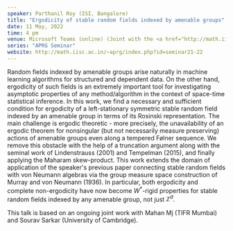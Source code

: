 ```yaml
---
speaker: Parthanil Roy (ISI, Bangalore)
title: "Ergodicity of stable random fields indexed by amenable groups"
date: 11 May, 2022
time: 4 pm
venue: Microsoft Teams (online) (Joint with the <a href="http://math.iisc.ac.in/geometry-topology-seminar.html">Geometry & Topology Seminar)
series: "APRG Seminar"
website: http://math.iisc.ac.in/~aprg/index.php?id=seminar21-22
---
```


Random fields indexed by amenable groups arise naturally in machine learning algorithms for
structured and dependent data. On the other hand, ergodicity of such fields is an extremely
important tool for investigating asymptotic properties of any method/algorithm in the context
of space-time statistical inference. In this work, we find a necessary and sufficient condition
for ergodicity of a left-stationary symmetric stable random field indexed by an amenable group
in terms of its Rosinski representation. The main challenge is ergodic theoretic - more precisely,
the unavailability of an ergodic theorem for nonsingular (but not necessarily measure preserving)
actions of amenable groups even along a tempered Følner sequence. We remove this obstacle with
the help of a truncation argument along with the seminal work of Lindenstrauss (2001) and
Tempelman (2015), and finally applying the Maharam skew-product. This work extends the domain of
application of the speaker's previous paper connecting stable random fields with von Neumann
algebras via the group measure space construction of Murray and von Neumann (1936). In particular,
both ergodicity and complete non-ergodicity have now become $W^*$-rigid properties for stable
random fields indexed by any amenable group, not just $\mathbb{Z}^d$.

This talk is based on an ongoing joint work with Mahan Mj (TIFR Mumbai) and Sourav Sarkar (University of Cambridge).
